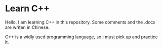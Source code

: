 # Learn C++

Hello, I am learning C++ in this repository. Some comments and the .docx are writen in Chinese.

C++ is a widly used programming language, so i must pick up and practice it.
